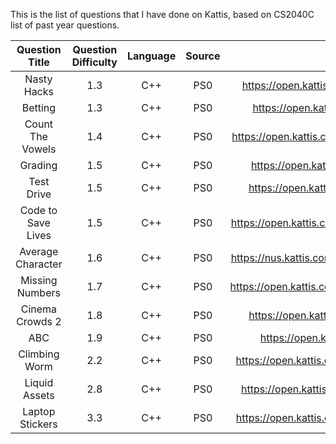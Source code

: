 This is the list of questions that I have done on Kattis, based on CS2040C list of past year questions.

|   Question Title   | Question Difficulty | Language | Source |                      Source                      |
| :----------------: | :-----------------: | :------: | :----: | :----------------------------------------------: |
|    Nasty Hacks     |         1.3         |   C++    |  PS0   |   https://open.kattis.com/problems/nastyhacks    |
|      Betting       |         1.3         |   C++    |  PS0   |     https://open.kattis.com/problems/betting     |
|  Count The Vowels  |         1.4         |   C++    |  PS0   | https://open.kattis.com/problems/countthevowels  |
|      Grading       |         1.5         |   C++    |  PS0   |     https://open.kattis.com/problems/grading     |
|     Test Drive     |         1.5         |   C++    |  PS0   |    https://open.kattis.com/problems/testdrive    |
| Code to Save Lives |         1.5         |   C++    |  PS0   | https://open.kattis.com/problems/codetosavelives |
| Average Character  |         1.6         |   C++    |  PS0   | https://nus.kattis.com/problems/averagecharacter |
|  Missing Numbers   |         1.7         |   C++    |  PS0   | https://open.kattis.com/problems/missingnumbers  |
|  Cinema Crowds 2   |         1.8         |   C++    |  PS0   |     https://open.kattis.com/problems/cinema2     |
|        ABC         |         1.9         |   C++    |  PS0   |       https://open.kattis.com/problems/abc       |
|   Climbing Worm    |         2.2         |   C++    |  PS0   |  https://open.kattis.com/problems/climbingworm   |
|   Liquid Assets    |         2.8         |   C++    |  PS0   |  https://open.kattis.com/problems/liquidassets   |
|  Laptop Stickers   |         3.3         |   C++    |  PS0   | https://open.kattis.com/problems/laptopstickers  |
